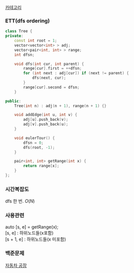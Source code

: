 [카테고리](/README.md)
### ETT(dfs ordering)
```cpp
class Tree {
private:
    const int root = 1;
    vector<vector<int> > adj;
    vector<pair<int, int> > range;
    int dfsn;

    void dfs(int cur, int parent) {
        range[cur].first = ++dfsn;
        for (int next : adj[cur]) if (next != parent) {
            dfs(next, cur);
        }
        range[cur].second = dfsn;
    }

public:
    Tree(int n) : adj(n + 1), range(n + 1) {}

    void addEdge(int u, int v) {
        adj[u].push_back(v);
        adj[v].push_back(u);
    }

    void eulerTour() {
        dfsn = 0;
        dfs(root, -1);
    }

    pair<int, int> getRange(int x) {
        return range[x];
    }
};

```
### 시간복잡도 
dfs 한 번. $O(N)$

### 사용관련
auto [s, e] = getRange(x);   
[s, e] : 하위노드들(x포함)   
[s + 1, e] : 하위노드들(x 미포함)   

### 백준문제
[자동차 공장](https://www.acmicpc.net/problem/2820)